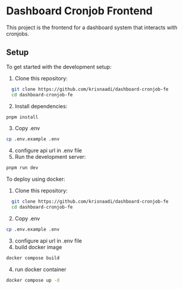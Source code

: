 # Dashboard Cronjob Frontend

This project is the frontend for a dashboard system that interacts with cronjobs.

## Setup

To get started with the development setup:

1. Clone this repository:
```bash
  git clone https://github.com/krisnaadi/dashboard-cronjob-fe
  cd dashboard-cronjob-fe
```
2. Install dependencies:

```bash
pnpm install
```

3. Copy .env
```bash
cp .env.example .env
```
4. configure api url in .env file
5. Run the development server:
```bash
pnpm run dev
```

To deploy using docker:
1. Clone this repository:
```bash
  git clone https://github.com/krisnaadi/dashboard-cronjob-fe
  cd dashboard-cronjob-fe
```
2. Copy .env
```bash
cp .env.example .env
```
3. configure api url in .env file
4. build docker image
```bash
docker compose build
```
4. run docker container
```bash
docker compose up -d
```